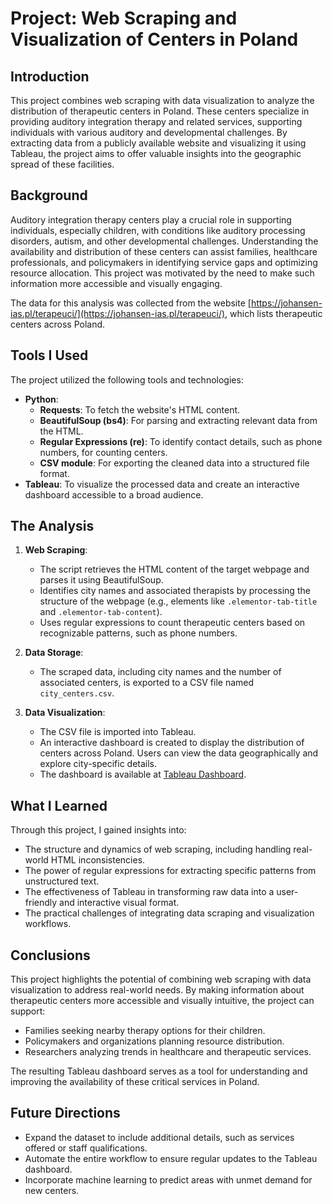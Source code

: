 # Project: Web Scraping and Visualization of Centers in Poland

## Introduction
This project combines web scraping with data visualization to analyze the distribution of therapeutic centers in Poland. These centers specialize in providing auditory integration therapy and related services, supporting individuals with various auditory and developmental challenges. By extracting data from a publicly available website and visualizing it using Tableau, the project aims to offer valuable insights into the geographic spread of these facilities.

## Background
Auditory integration therapy centers play a crucial role in supporting individuals, especially children, with conditions like auditory processing disorders, autism, and other developmental challenges. Understanding the availability and distribution of these centers can assist families, healthcare professionals, and policymakers in identifying service gaps and optimizing resource allocation. This project was motivated by the need to make such information more accessible and visually engaging.

The data for this analysis was collected from the website [https://johansen-ias.pl/terapeuci/](https://johansen-ias.pl/terapeuci/), which lists therapeutic centers across Poland.

## Tools I Used
The project utilized the following tools and technologies:
- **Python**:
  - **Requests**: To fetch the website's HTML content.
  - **BeautifulSoup (bs4)**: For parsing and extracting relevant data from the HTML.
  - **Regular Expressions (re)**: To identify contact details, such as phone numbers, for counting centers.
  - **CSV module**: For exporting the cleaned data into a structured file format.
- **Tableau**: To visualize the processed data and create an interactive dashboard accessible to a broad audience.

## The Analysis
1. **Web Scraping**:
   - The script retrieves the HTML content of the target webpage and parses it using BeautifulSoup.
   - Identifies city names and associated therapists by processing the structure of the webpage (e.g., elements like `.elementor-tab-title` and `.elementor-tab-content`).
   - Uses regular expressions to count therapeutic centers based on recognizable patterns, such as phone numbers.

2. **Data Storage**:
   - The scraped data, including city names and the number of associated centers, is exported to a CSV file named `city_centers.csv`.

3. **Data Visualization**:
   - The CSV file is imported into Tableau.
   - An interactive dashboard is created to display the distribution of centers across Poland. Users can view the data geographically and explore city-specific details.
   - The dashboard is available at [Tableau Dashboard](https://public.tableau.com/app/profile/filip.cieciuch/viz/OrodkiwPolsce/Dashboard1).

## What I Learned
Through this project, I gained insights into:
- The structure and dynamics of web scraping, including handling real-world HTML inconsistencies.
- The power of regular expressions for extracting specific patterns from unstructured text.
- The effectiveness of Tableau in transforming raw data into a user-friendly and interactive visual format.
- The practical challenges of integrating data scraping and visualization workflows.

## Conclusions
This project highlights the potential of combining web scraping with data visualization to address real-world needs. By making information about therapeutic centers more accessible and visually intuitive, the project can support:
- Families seeking nearby therapy options for their children.
- Policymakers and organizations planning resource distribution.
- Researchers analyzing trends in healthcare and therapeutic services.

The resulting Tableau dashboard serves as a tool for understanding and improving the availability of these critical services in Poland.

## Future Directions
- Expand the dataset to include additional details, such as services offered or staff qualifications.
- Automate the entire workflow to ensure regular updates to the Tableau dashboard.
- Incorporate machine learning to predict areas with unmet demand for new centers.
